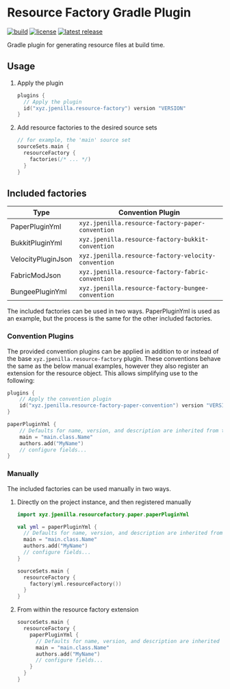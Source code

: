 # Resource Factory Gradle Plugin

[![build](https://img.shields.io/github/actions/workflow/status/jpenilla/resource-factory/build.yml?branch=master)](https://github.com/jpenilla/resource-factory/actions)
[![license](https://img.shields.io/badge/license-Apache--2.0-blue)](LICENSE)
[![latest release](https://img.shields.io/gradle-plugin-portal/v/xyz.jpenilla.resource-factory)](https://plugins.gradle.org/plugin/xyz.jpenilla.resource-factory)

Gradle plugin for generating resource files at build time.

## Usage

1) Apply the plugin
    ```kotlin
    plugins {
      // Apply the plugin
      id("xyz.jpenilla.resource-factory") version "VERSION"
    }
    ```
2) Add resource factories to the desired source sets
    ```kotlin
    // for example, the 'main' source set
    sourceSets.main {
      resourceFactory {
        factories(/* ... */)
      }
    }
    ```

## Included factories

| Type               | Convention Plugin                                   |
|--------------------|-----------------------------------------------------|
| PaperPluginYml     | `xyz.jpenilla.resource-factory-paper-convention`    |
| BukkitPluginYml    | `xyz.jpenilla.resource-factory-bukkit-convention`   |
| VelocityPluginJson | `xyz.jpenilla.resource-factory-velocity-convention` |
| FabricModJson      | `xyz.jpenilla.resource-factory-fabric-convention`   |
| BungeePluginYml    | `xyz.jpenilla.resource-factory-bungee-convention`   |

The included factories can be used in two ways.
PaperPluginYml is used as an example, but the process is the same for the other included factories.

### Convention Plugins

The provided convention plugins can be applied in addition to or instead of the base `xyz.jpenilla.resource-factory`
plugin.
These conventions behave the same as the below manual examples, however they also register an extension for the resource
object.
This allows simplifying use to the following:

```kotlin
plugins {
    // Apply the convention plugin
    id("xyz.jpenilla.resource-factory-paper-convention") version "VERSION"
}

paperPluginYml {
    // Defaults for name, version, and description are inherited from the Gradle project
    main = "main.class.Name"
    authors.add("MyName")
    // configure fields...
}
```

### Manually

The included factories can be used manually in two ways.

1) Directly on the project instance, and then registered manually
    ```kotlin
    import xyz.jpenilla.resourcefactory.paper.paperPluginYml
    
    val yml = paperPluginYml {
      // Defaults for name, version, and description are inherited from the Gradle project
      main = "main.class.Name"
      authors.add("MyName")
      // configure fields...
    }

    sourceSets.main {
      resourceFactory {
        factory(yml.resourceFactory())
      }
    }
    ```
2) From within the resource factory extension
    ```kotlin
    sourceSets.main {
      resourceFactory {
        paperPluginYml {
          // Defaults for name, version, and description are inherited from the Gradle project
          main = "main.class.Name"
          authors.add("MyName")
          // configure fields...
        }
      }
    }
    ```
